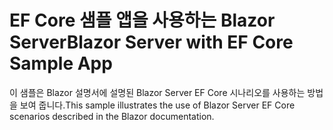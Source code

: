 # <a name="blazor-server-with-ef-core-sample-app"></a><span data-ttu-id="4d766-101">EF Core 샘플 앱을 사용하는 Blazor Server</span><span class="sxs-lookup"><span data-stu-id="4d766-101">Blazor Server with EF Core Sample App</span></span>

<span data-ttu-id="4d766-102">이 샘플은 Blazor 설명서에 설명된 Blazor Server EF Core 시나리오를 사용하는 방법을 보여 줍니다.</span><span class="sxs-lookup"><span data-stu-id="4d766-102">This sample illustrates the use of Blazor Server EF Core scenarios described in the Blazor documentation.</span></span>
